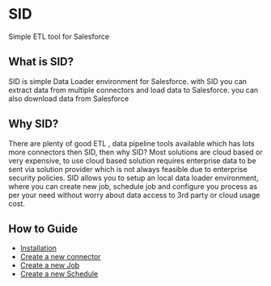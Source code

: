 # SID
Simple ETL tool for Salesforce

## What is SID?
SID is simple Data Loader environment for Salesforce. with SID you can extract data from multiple connectors and load data to Salesforce. you can also download data from Salesforce
## Why SID?
There are plenty of good ETL , data pipeline tools available which has lots more connectors then SID, then why SID? Most solutions are cloud based or very expensive, to use cloud based solution requires enterprise data to be sent via solution provider which is not always feasible due to enterprise security policies. SID allows you to setup an local data loader environment, where you can create new job, schedule job and configure you process as per your need without worry about data access to 3rd party or cloud usage cost.

## How to Guide
* [Installation](doco/install.md)
* [Create a new connector]()
* [Create a new Job]()
* [Create a new Schedule]()